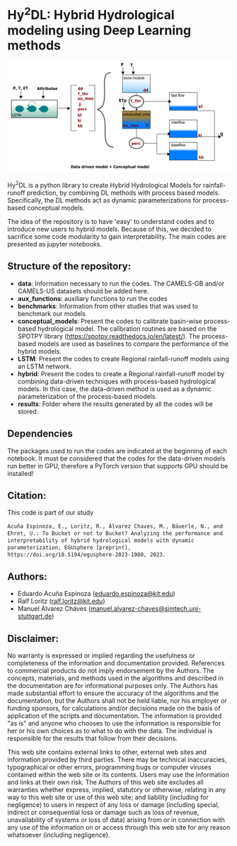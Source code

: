 # Hy<sup>2</sup>DL: Hybrid Hydrological modeling using Deep Learning methods

![HybridModel](LSTM_SHM.png)

Hy<sup>2</sup>DL is a python library to create Hybrid Hydrological Models for rainfall-runoff prediction, by combining DL methods with process based models. Specifically, the DL methods act as dynamic parameterizations for process-based conceptual models.

The idea of the repository is to have 'easy' to understand codes and to introduce new users to hybrid models. Because of this, we decided to sacrifice some code modularity to gain interpretability. The main codes are presented as jupyter notebooks.

## Structure of the repository:

- **data**: Information necessary to run the codes. The CAMELS-GB and/or CAMELS-US datasets should be added here.
- **aux_functions**: auxiliary functions to run the codes
- **benchmarks**: Information from other studies that was used to benchmark our models
- **conceptual_models**: Present the codes to calibrate basin-wise process-based hydrological model. The calibration routines are based on the SPOTPY library (https://spotpy.readthedocs.io/en/latest/). The process-based models are used as baselines to compare the performance of the hybrid models.
- **LSTM**: Present the codes to create Regional rainfall-runoff models using an LSTM network. 
- **hybrid**: Present the codes to create a Regional rainfall-runoff model by combining data-driven techniques with process-based hydrological models. In this case, the data-driven method is used as a dynamic parameterization of the process-based models.
- **results**: Folder where the results generated by all the codes will be stored.

## Dependencies
The packages used to run the codes are indicated at the beginning of each notebook. It must be considered that the codes for the data-driven models run better in GPU, therefore a PyTorch version that supports GPU should be installed!

## Citation:
This code is part of our study 

```
Acuña Espinoza, E., Loritz, R., Álvarez Chaves, M., Bäuerle, N., and Ehret, U.: To Bucket or not to Bucket? Analyzing the performance and interpretability of hybrid hydrological models with dynamic parameterization, EGUsphere [preprint], https://doi.org/10.5194/egusphere-2023-1980, 2023.
```

## Authors:
 - Eduardo Acuña Espinoza (eduardo.espinoza@kit.edu)
 - Ralf Loritz (ralf.loritz@kit.edu)
 - Manuel Álvarez Cháves (manuel.alvarez-chaves@simtech.uni-stuttgart.de)

 ## Disclaimer:
 No warranty is expressed or implied regarding the usefulness or completeness of the information and documentation provided. References to commercial products do not imply endorsement by the Authors. The concepts, materials, and methods used in the algorithms and described in the documentation are for informational purposes only. The Authors has made substantial effort to ensure the accuracy of the algorithms and the documentation, but the Authors shall not be held liable, nor his employer or funding sponsors, for calculations and/or decisions made on the basis of application of the scripts and documentation. The information is provided "as is" and anyone who chooses to use the information is responsible for her or his own choices as to what to do with the data. The individual is responsible for the results that follow from their decisions.

This web site contains external links to other, external web sites and information provided by third parties. There may be technical inaccuracies, typographical or other errors, programming bugs or computer viruses contained within the web site or its contents. Users may use the information and links at their own risk. The Authors of this web site excludes all warranties whether express, implied, statutory or otherwise, relating in any way to this web site or use of this web site; and liability (including for negligence) to users in respect of any loss or damage (including special, indirect or consequential loss or damage such as loss of revenue, unavailability of systems or loss of data) arising from or in connection with any use of the information on or access through this web site for any reason whatsoever (including negligence).
